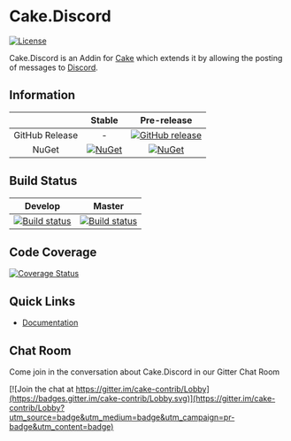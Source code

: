 # Cake.Discord

[![License](http://img.shields.io/:license-mit-blue.svg)](http://cake-contrib.mit-license.org)

Cake.Discord is an Addin for [Cake](http://cakebuild.net/) which extends it by allowing the posting of messages to [Discord](https://discordapp.com/).

## Information

| |Stable|Pre-release|
|:--:|:--:|:--:|
|GitHub Release|-|[![GitHub release](https://img.shields.io/github/release/cake-contrib/Cake.Discord.svg)](https://github.com/cake-contrib/Cake.Discord/releases/latest)|
|NuGet|[![NuGet](https://img.shields.io/nuget/v/Cake.Discord.svg)](https://www.nuget.org/packages/Cake.Discord)|[![NuGet](https://img.shields.io/nuget/vpre/Cake.Discord.svg)](https://www.nuget.org/packages/Cake.Discord)|

## Build Status

|Develop|Master|
|:--:|:--:|
|[![Build status](https://ci.appveyor.com/api/projects/status/gn5qgdjoto2l37nw/branch/develop?svg=true)](https://ci.appveyor.com/project/cakecontrib/cake-discord/branch/develop)|[![Build status](https://ci.appveyor.com/api/projects/status/gn5qgdjoto2l37nw/branch/develop?svg=true)](https://ci.appveyor.com/project/cakecontrib/cake-discord/branch/master)|

## Code Coverage

[![Coverage Status](https://coveralls.io/repos/github/cake-contrib/Cake.Discord/badge.svg)](https://coveralls.io/github/cake-contrib/Cake.Discord)

## Quick Links

- [Documentation](https://cake-contrib.github.io/Cake.Discord/)

## Chat Room
Come join in the conversation about Cake.Discord in our Gitter Chat Room

[![Join the chat at https://gitter.im/cake-contrib/Lobby](https://badges.gitter.im/cake-contrib/Lobby.svg)](https://gitter.im/cake-contrib/Lobby?utm_source=badge&utm_medium=badge&utm_campaign=pr-badge&utm_content=badge)

